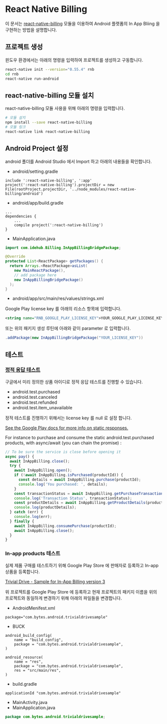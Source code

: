 # React Native Billing

이 문서는 [react-native-billing](https://github.com/idehub/react-native-billing) 모듈을 이용하여 Android 플랫폼의 In App Bliing 을 구현하는 방법을 설명합니다.

## 프로젝트 생성

윈도우 환경에서는 아래의 명령을 입력하여 프로젝트를 생성하고 구동합니다.

```bash
react-native init --version="0.55.4" rnb
cd rnb
react-native run-android
```

## react-native-billing 모듈 설치

react-native-billing 모듈 사용을 위해 아래의 명령을 입력합니다.

```bash
# 모듈 설치
npm install --save react-native-billing
# 모듈 링크
react-native link react-native-billing
```

## Android Project 설정

android 폴더를 Android Studio 에서 Import 하고 아래의 내용들을 확인합니다.

- android/setting.gradle

```
include ':react-native-billing', ':app'
project(':react-native-billing').projectDir = new File(rootProject.projectDir, '../node_modules/react-native-billing/android')
```

- android/app/build.gradle

```
...
dependencies {
    ...
    compile project(':react-native-billing')
}
```

- MainApplication.java

```java
import com.idehub.Billing.InAppBillingBridgePackage;

@Override
protected List<ReactPackage> getPackages() {
  return Arrays.<ReactPackage>asList(
    new MainReactPackage(),
    // add package here
    new InAppBillingBridgePackage()
  );
}
```

- android/app/src/main/res/values/strings.xml

Google Play license key 를 아래의 리소스 항목에 입력합니다.

```xml
<string name="RNB_GOOGLE_PLAY_LICENSE_KEY">YOUR_GOOGLE_PLAY_LICENSE_KEY_HERE</string>
```

또는 위의 패키지 생성 루틴에 아래와 같이 parameter 로 입력합니다.

```java
.addPackage(new InAppBillingBridgePackage("YOUR_LICENSE_KEY"))
```

## 테스트

### [정적 응답 테스트](http://developer.android.com/google/play/billing/billing_testing.html#billing-testing-static)

구글에서 미리 정의한 상품 아이디로 정적 응답 테스트를 진행할 수 있습니다.

- android.test.purchased
- android.test.canceled
- android.test.refunded
- android.test.item_unavailable

정적 테스트를 진행하기 위해서는 license key 를 null 로 설정 합니다.

[See the Google Play docs for more info on static responses.](https://developer.android.com/google/play/billing/billing_testing#billing-testing-static)

For instance to purchase and consume the static android.test.purchased products, with async/await (you can chain the promise) :

```js
// To be sure the service is close before opening it
async pay() {
  await InAppBilling.close();
  try {
    await InAppBilling.open();
    if (!await InAppBilling.isPurchased(productId)) {
      const details = await InAppBilling.purchase(productId);
      console.log('You purchased: ', details);
    }
    const transactionStatus = await InAppBilling.getPurchaseTransactionDetails(productId);
    console.log('Transaction Status', transactionStatus);
    const productDetails = await InAppBilling.getProductDetails(productId);
    console.log(productDetails);
  } catch (err) {
    console.log(err);
  } finally {
    await InAppBilling.consumePurchase(productId);
    await InAppBilling.close();
  }
}
```

### In-app products 테스트

실제 제품 구매를 테스트하기 위해 Google Play Store 에 판매자로 등록하고 In-app 상품을 등록합니다.

[Trivial Drive - Sample for In-App Billing version 3](https://github.com/googlesamples/android-play-billing/tree/master/TrivialDrive)

위 프로젝트를 Google Play Store 에 등록하고 현재 프로젝트의 패키지 이름을 위의 프로젝트와 동일하게 변경하기 위해 아래의 파일들을 변경합니다.

- AndroidMenifest.xml

```xml
package="com.bytes.android.trivialdrivesample"
```

- BUCK

```
android_build_config(
    name = "build_config",
    package = "com.bytes.android.trivialdrivesample",
)

android_resource(
    name = "res",
    package = "com.bytes.android.trivialdrivesample",
    res = "src/main/res",
)
```

- build.gradle

```
applicationId "com.bytes.android.trivialdrivesample"
```

- MainActivity.java
- MainApplication.java

```java
package com.bytes.android.trivialdrivesample;
```

